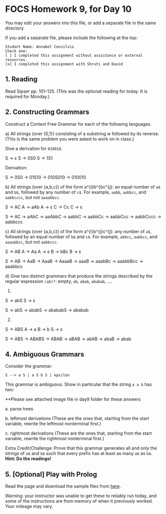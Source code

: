 # FOCS Homework 9, for Day 10

You may edit your answers into this file, or add a separate file in the same directory.

If you add a separate file, please include the following at the top:

```
Student Name: Annabel Consilvio
Check one:
[ ] I completed this assignment without assistance or external resources.
[x] I completed this assignment with Shruti and David
```

## 1. Reading

Read Sipser pp. 101–125. (This was the optional reading for today. It is required for Monday.)

## 2. Constructing Grammars

Construct a Context Free Grammar for each of the following languages.

a) All strings (over {0,1}) consisting of a substring _w_ followed by its reverse. (This is the same problem you were asked to work on in class.)

Give a derivation for `010010`.

S -> ε
S -> 0S0
S -> 1S1

Derivation:

S -> 0S0 -> 01S10 -> 010S010 -> 010010

b) All strings (over {a,b,c}) of the form a^{i}b^{i}c^{j}: an equal number of `a`s and `b`s, followed by any number of `c`s. For example, `aabb`, `aabbcc`, and `aabbcccc`, but not `aaaabbcc`.

S -> AC
A -> aAb
A -> ε
C -> Cc
C -> ε

S -> AC -> aAbC -> aaAbbC -> aabbC -> aabbCc -> aabbCcc -> aabbCccc -> aabbccc

c) All strings (over {a,b,c}) of the form a^{i}b^{j}c^{j}: any number of `a`s, followed by an equal number of `b`s and `c`s. For example, `abbcc`, `aabbcc`, and `aaaabbcc`, but not `aabbccc`.

S -> AB
A -> Aa
A -> ε
B -> bBc
B -> ε

S -> AB -> AaB -> AaaB -> AaaaB -> aaaB -> aaabBc -> aaabbBcc -> aaabbcc

d) Give two distinct grammars that produce the strings described by the regular expression `(ab)*`: empty, `ab`, `abab`, `ababab`, ….


1)
S -> abS
S -> ε

S -> abS -> ababS -> abababS -> ababab

2)
S -> ABS
A -> a
B -> b
S -> ε

S -> ABS -> ABABS -> ABAB -> aBAB -> abAB -> abaB -> abab


## 4. Ambiguous Grammars

Consider the grammar:

    S --> a S | a S b S | epsilon 

This grammar is ambiguous. Show in particular that the string `a a b` has
two:

**Please see attached image file in day9 folder for these answers

a. parse trees

b. leftmost derivations (These are the ones that, starting from the start variable, rewrite the leftmost nonterminal first.)

c. rightmost derivations (These are the ones that, starting from the start variable, rewrite the rightmost nonterminal first.)

Extra Credit/Challenge: Prove that this grammar generates all and only the strings of `a`s and `b`s such that every prefix has at least as many `a`s as `b`s. **Hint: Do the readings!**

## 5. [Optional] Play with Prolog

Read the page and download the sample files from [here](https://sites.google.com/site/focs16fall/prolog).

Warning: your instructor was unable to get these to reliably run today, and some of the instructions are from memory of when it previously worked. Your mileage may vary.